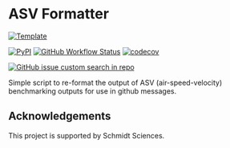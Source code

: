# ASV Formatter

[![Template](https://img.shields.io/badge/Template-LINCC%20Frameworks%20Python%20Project%20Template-brightgreen)](https://lincc-ppt.readthedocs.io/en/latest/)

[![PyPI](https://img.shields.io/pypi/v/lf-asv-formatter?color=blue&logo=pypi&logoColor=white)](https://pypi.org/project/lf-asv-formatter/)
[![GitHub Workflow Status](https://img.shields.io/github/actions/workflow/status/lincc-frameworks/asv-formatter/smoke-test.yml)](https://github.com/lincc-frameworks/asv-formatter/actions/workflows/smoke-test.yml)
[![codecov](https://codecov.io/gh/lincc-frameworks/asv-formatter/branch/main/graph/badge.svg)](https://codecov.io/gh/lincc-frameworks/asv-formatter)

[![GitHub issue custom search in repo](https://img.shields.io/github/issues-search/lincc-frameworks/asv-formatter?color=purple&label=Good%20first%20issues&query=is%3Aopen%20label%3A%22good%20first%20issue%22)](https://github.com/lincc-frameworks/asv-formatter/issues?q=is%3Aissue+is%3Aopen+label%3A%22good+first+issue%22)

Simple script to re-format the output of ASV (air-speed-velocity) benchmarking
outputs for use in github messages.

## Acknowledgements

This project is supported by Schmidt Sciences.
